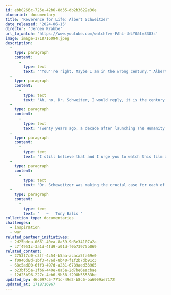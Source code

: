 ```yaml
---
id: ebb8266c-725e-42b6-8d35-db2b3622e36e
blueprint: documentary
title: 'Reverence for Life: Albert Schweitzer'
date_released: '2024-06-15'
director: 'Jeroen Krabbe'
url_to_watch: 'https://www.youtube.com/watch?v=-FAhL-lNLY0&t=3383s'
image: image-1718716094.jpeg
description:
  -
    type: paragraph
    content:
      -
        type: text
        text: '"You''re right. Maybe I am in the wrong century." Albert Schweitzer ponders in the midst of this biopic. '
  -
    type: paragraph
    content:
      -
        type: text
        text: 'Ah, no, Dr. Schweiter, I would reply, it is the century that is listening to the wrong voices. '
  -
    type: paragraph
    content:
      -
        type: text
        text: 'Twenty years ago, a decade after launching The Humanity Initiative, in reading a dozen books by and about Dr. Schweitzer (research for writing a play about him), I realized that bringing his voice, his deep humanitarianism and wisdom, back to the forefront of our consciousness would be a worthy contribution to humanity.'
  -
    type: paragraph
    content:
      -
        type: text
        text: 'I still believe that and I urge you to watch this film as easy introduction to a man who embodied "reverence for life." I must add that the film misses an important subtlety: the German word for reverence, ehrfurcht, also means "awe." '
  -
    type: paragraph
    content:
      -
        type: text
        text: 'Dr. Scheweitzer was making the crucial case for each of us to embrace the immense gift that life is and to act to preserve it, for all sentient beings, everywhere, every day. '
  -
    type: paragraph
    content:
      -
        type: text
        text: '   ~   Tony Balis '
collection_type: documentaries
challenges:
  - inspiration
  - war
related_partner_initiatives:
  - 2d25bdca-0661-40ea-8a59-9d3e34107a2a
  - c7f4951c-3a1d-4fd9-a01d-f0b73975b069
related_content:
  - 2753f7d0-c3ff-4c54-b5aa-acaca5fa69e0
  - f0946d8d-1bf3-476d-8b40-f1f2b7db91c3
  - 68c5ad00-6ff3-497d-a231-6789aed33965
  - b23bf55a-1fb6-440e-8a5a-2d7be6eacbae
  - 12d25b96-227c-4eb6-9b38-f298b55533be
updated_by: 46c097c5-771c-49e2-b8c6-ba6009ae7172
updated_at: 1718716967
---
```

